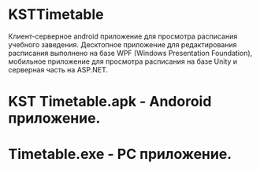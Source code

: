 # KSTTimetable
Клиент-серверное android приложение для просмотра расписания учебного заведения. Десктопное приложение для редактирования расписания выполнено на базе WPF (Windows Presentation Foundation), мобильное приложение для просмотра расписания на базе Unity и серверная часть на ASP.NET.
# KST Timetable.apk - Andoroid приложение.
# Timetable.exe - PC приложение.

